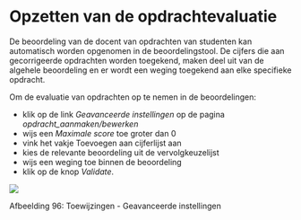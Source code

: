 # Opzetten van de opdrachtevaluatie

De beoordeling van de docent van opdrachten van studenten kan automatisch worden opgenomen in de beoordelingstool. De cijfers die aan gecorrigeerde opdrachten worden toegekend, maken deel uit van de algehele beoordeling en er wordt een weging toegekend aan elke specifieke opdracht.

Om de evaluatie van opdrachten op te nemen in de beoordelingen:

* klik op de link _Geavanceerde instellingen_ op de pagina _opdracht_aanmaken/bewerken_
* wijs een _Maximale score_ toe groter dan 0
* vink het vakje Toevoegen aan cijferlijst aan
* kies de relevante beoordeling uit de vervolgkeuzelijst
* wijs een weging toe binnen de beoordeling
* klik op de knop _Validate_.

![](../../.gitbook/assets/graphics71%20%281%29.png)

Afbeelding 96: Toewijzingen - Geavanceerde instellingen

